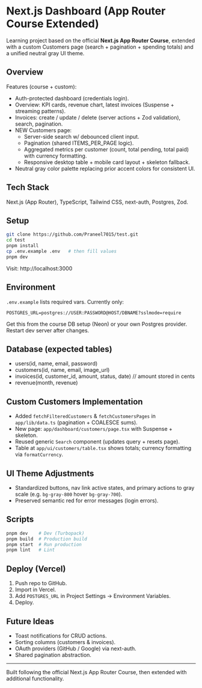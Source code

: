 # Next.js Dashboard (App Router Course Extended)

Learning project based on the official **Next.js App Router Course**, extended with a custom Customers page (search + pagination + spending totals) and a unified neutral gray UI theme.

## Overview
Features (course + custom):
- Auth-protected dashboard (credentials login).
- Overview: KPI cards, revenue chart, latest invoices (Suspense + streaming patterns).
- Invoices: create / update / delete (server actions + Zod validation), search, pagination.
- NEW Customers page:
	- Server-side search w/ debounced client input.
	- Pagination (shared ITEMS_PER_PAGE logic).
	- Aggregated metrics per customer (count, total pending, total paid) with currency formatting.
	- Responsive desktop table + mobile card layout + skeleton fallback.
- Neutral gray color palette replacing prior accent colors for consistent UI.

## Tech Stack
Next.js (App Router), TypeScript, Tailwind CSS, next-auth, Postgres, Zod.

## Setup
```bash
git clone https://github.com/Praneel7015/test.git
cd test
pnpm install
cp .env.example .env   # then fill values
pnpm dev
```
Visit: http://localhost:3000

## Environment
`.env.example` lists required vars. Currently only:
```
POSTGRES_URL=postgres://USER:PASSWORD@HOST/DBNAME?sslmode=require
```
Get this from the course DB setup (Neon) or your own Postgres provider. Restart dev server after changes.

## Database (expected tables)
- users(id, name, email, password)
- customers(id, name, email, image_url)
- invoices(id, customer_id, amount, status, date)  // amount stored in cents
- revenue(month, revenue)

## Custom Customers Implementation
- Added `fetchFilteredCustomers` & `fetchCustomersPages` in `app/lib/data.ts` (pagination + COALESCE sums).
- New page: `app/dashboard/customers/page.tsx` with Suspense + skeleton.
- Reused generic `Search` component (updates query + resets page).
- Table at `app/ui/customers/table.tsx` shows totals; currency formatting via `formatCurrency`.

## UI Theme Adjustments
- Standardized buttons, nav link active states, and primary actions to gray scale (e.g. `bg-gray-800` hover `bg-gray-700`).
- Preserved semantic red for error messages (login errors).

## Scripts
```bash
pnpm dev    # Dev (Turbopack)
pnpm build  # Production build
pnpm start  # Run production
pnpm lint   # Lint
```

## Deploy (Vercel)
1. Push repo to GitHub.
2. Import in Vercel.
3. Add `POSTGRES_URL` in Project Settings -> Environment Variables.
4. Deploy.

## Future Ideas
- Toast notifications for CRUD actions.
- Sorting columns (customers & invoices).
- OAuth providers (GitHub / Google) via next-auth.
- Shared pagination abstraction.

---
Built following the official Next.js App Router Course, then extended with additional functionality.
